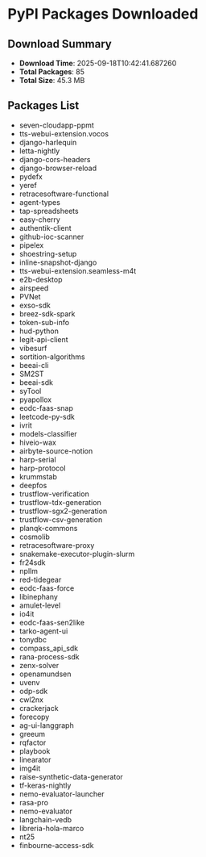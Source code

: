 # PyPI Packages Downloaded

## Download Summary
- **Download Time**: 2025-09-18T10:42:41.687260
- **Total Packages**: 85
- **Total Size**: 45.3 MB

## Packages List
- seven-cloudapp-ppmt
- tts-webui-extension.vocos
- django-harlequin
- letta-nightly
- django-cors-headers
- django-browser-reload
- pydefx
- yeref
- retracesoftware-functional
- agent-types
- tap-spreadsheets
- easy-cherry
- authentik-client
- github-ioc-scanner
- pipelex
- shoestring-setup
- inline-snapshot-django
- tts-webui-extension.seamless-m4t
- e2b-desktop
- airspeed
- PVNet
- exso-sdk
- breez-sdk-spark
- token-sub-info
- hud-python
- legit-api-client
- vibesurf
- sortition-algorithms
- beeai-cli
- SM2ST
- beeai-sdk
- syTool
- pyapollox
- eodc-faas-snap
- leetcode-py-sdk
- ivrit
- models-classifier
- hiveio-wax
- airbyte-source-notion
- harp-serial
- harp-protocol
- krummstab
- deepfos
- trustflow-verification
- trustflow-tdx-generation
- trustflow-sgx2-generation
- trustflow-csv-generation
- planqk-commons
- cosmolib
- retracesoftware-proxy
- snakemake-executor-plugin-slurm
- fr24sdk
- npllm
- red-tidegear
- eodc-faas-force
- libinephany
- amulet-level
- io4it
- eodc-faas-sen2like
- tarko-agent-ui
- tonydbc
- compass_api_sdk
- rana-process-sdk
- zenx-solver
- openamundsen
- uvenv
- odp-sdk
- cwl2nx
- crackerjack
- forecopy
- ag-ui-langgraph
- greeum
- rqfactor
- playbook
- linearator
- img4it
- raise-synthetic-data-generator
- tf-keras-nightly
- nemo-evaluator-launcher
- rasa-pro
- nemo-evaluator
- langchain-vedb
- libreria-hola-marco
- nt25
- finbourne-access-sdk
